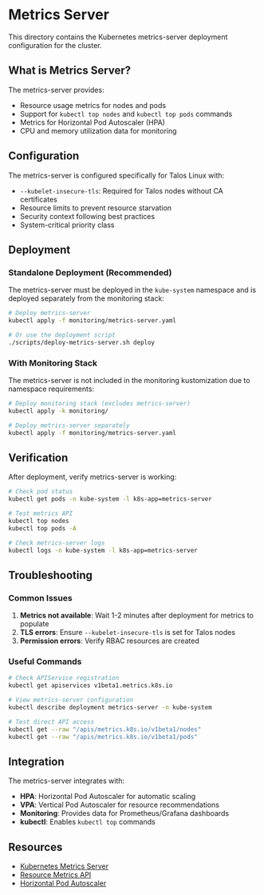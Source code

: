 # Metrics Server

This directory contains the Kubernetes metrics-server deployment configuration for the cluster.

## What is Metrics Server?

The metrics-server provides:
- Resource usage metrics for nodes and pods
- Support for `kubectl top nodes` and `kubectl top pods` commands
- Metrics for Horizontal Pod Autoscaler (HPA)
- CPU and memory utilization data for monitoring

## Configuration

The metrics-server is configured specifically for Talos Linux with:
- `--kubelet-insecure-tls`: Required for Talos nodes without CA certificates
- Resource limits to prevent resource starvation
- Security context following best practices
- System-critical priority class

## Deployment

### Standalone Deployment (Recommended)
The metrics-server must be deployed in the `kube-system` namespace and is deployed separately from the monitoring stack:

```bash
# Deploy metrics-server
kubectl apply -f monitoring/metrics-server.yaml

# Or use the deployment script
./scripts/deploy-metrics-server.sh deploy
```

### With Monitoring Stack
The metrics-server is not included in the monitoring kustomization due to namespace requirements:
```bash
# Deploy monitoring stack (excludes metrics-server)
kubectl apply -k monitoring/

# Deploy metrics-server separately
kubectl apply -f monitoring/metrics-server.yaml
```

## Verification

After deployment, verify metrics-server is working:

```bash
# Check pod status
kubectl get pods -n kube-system -l k8s-app=metrics-server

# Test metrics API
kubectl top nodes
kubectl top pods -A

# Check metrics-server logs
kubectl logs -n kube-system -l k8s-app=metrics-server
```

## Troubleshooting

### Common Issues

1. **Metrics not available**: Wait 1-2 minutes after deployment for metrics to populate
2. **TLS errors**: Ensure `--kubelet-insecure-tls` is set for Talos nodes
3. **Permission errors**: Verify RBAC resources are created

### Useful Commands

```bash
# Check APIService registration
kubectl get apiservices v1beta1.metrics.k8s.io

# View metrics-server configuration
kubectl describe deployment metrics-server -n kube-system

# Test direct API access
kubectl get --raw "/apis/metrics.k8s.io/v1beta1/nodes"
kubectl get --raw "/apis/metrics.k8s.io/v1beta1/pods"
```

## Integration

The metrics-server integrates with:
- **HPA**: Horizontal Pod Autoscaler for automatic scaling
- **VPA**: Vertical Pod Autoscaler for resource recommendations
- **Monitoring**: Provides data for Prometheus/Grafana dashboards
- **kubectl**: Enables `kubectl top` commands

## Resources

- [Kubernetes Metrics Server](https://github.com/kubernetes-sigs/metrics-server)
- [Resource Metrics API](https://kubernetes.io/docs/tasks/debug/debug-cluster/resource-metrics-pipeline/)
- [Horizontal Pod Autoscaler](https://kubernetes.io/docs/tasks/run-application/horizontal-pod-autoscale/)

